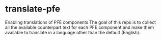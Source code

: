 # translate-pfe
Enabling translations of PFE components
The goal of this repo is to collect all the available counterpart text for each PFE component and make them available to translate in a language other than the default (English).
